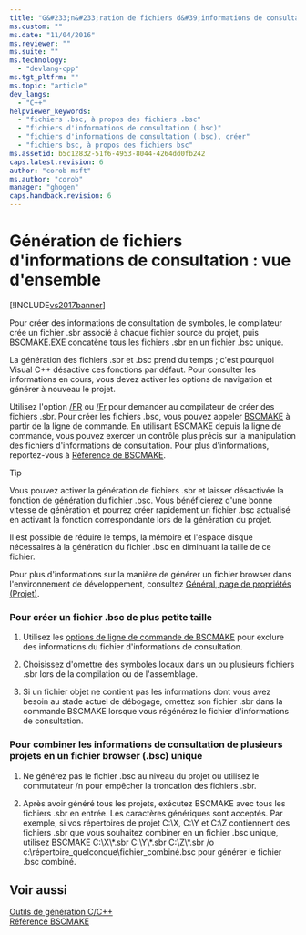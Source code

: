 ```yaml
---
title: "G&#233;n&#233;ration de fichiers d&#39;informations de consultation&#160;: vue d&#39;ensemble | Microsoft Docs"
ms.custom: ""
ms.date: "11/04/2016"
ms.reviewer: ""
ms.suite: ""
ms.technology: 
  - "devlang-cpp"
ms.tgt_pltfrm: ""
ms.topic: "article"
dev_langs: 
  - "C++"
helpviewer_keywords: 
  - "fichiers .bsc, à propos des fichiers .bsc"
  - "fichiers d'informations de consultation (.bsc)"
  - "fichiers d'informations de consultation (.bsc), créer"
  - "fichiers bsc, à propos des fichiers bsc"
ms.assetid: b5c12832-51f6-4953-8044-4264dd0fb242
caps.latest.revision: 6
author: "corob-msft"
ms.author: "corob"
manager: "ghogen"
caps.handback.revision: 6
---
```

# G&#233;n&#233;ration de fichiers d&#39;informations de consultation&#160;: vue d&#39;ensemble
[!INCLUDE[vs2017banner](../../assembler/inline/includes/vs2017banner.md)]

Pour créer des informations de consultation de symboles, le compilateur crée un fichier .sbr associé à chaque fichier source du projet, puis BSCMAKE.EXE concatène tous les fichiers .sbr en un fichier .bsc unique.  
  
 La génération des fichiers .sbr et .bsc prend du temps ; c'est pourquoi Visual C\+\+ désactive ces fonctions par défaut.  Pour consulter les informations en cours, vous devez activer les options de navigation et générer à nouveau le projet.  
  
 Utilisez l'option [\/FR](../../build/reference/fr-fr-create-dot-sbr-file.md) ou [\/Fr](../../build/reference/fr-fr-create-dot-sbr-file.md) pour demander au compilateur de créer des fichiers .sbr.  Pour créer les fichiers .bsc, vous pouvez appeler [BSCMAKE](../../build/reference/bscmake-command-line.md) à partir de la ligne de commande.  En utilisant BSCMAKE depuis la ligne de commande, vous pouvez exercer un contrôle plus précis sur la manipulation des fichiers d'informations de consultation.  Pour plus d'informations, reportez\-vous à [Référence de BSCMAKE](../../build/reference/bscmake-reference.md).  
  
> [!TIP]
>  Vous pouvez activer la génération de fichiers .sbr et laisser désactivée la fonction de génération du fichier .bsc.  Vous bénéficierez d'une bonne vitesse de génération et pourrez créer rapidement un fichier .bsc actualisé en activant la fonction correspondante lors de la génération du projet.  
  
 Il est possible de réduire le temps, la mémoire et l'espace disque nécessaires à la génération du fichier .bsc en diminuant la taille de ce fichier.  
  
 Pour plus d'informations sur la manière de générer un fichier browser dans l'environnement de développement, consultez [Général, page de propriétés \(Projet\)](../../ide/general-property-page-project.md).  
  
### Pour créer un fichier .bsc de plus petite taille  
  
1.  Utilisez les [options de ligne de commande de BSCMAKE](../../build/reference/bscmake-options.md) pour exclure des informations du fichier d'informations de consultation.  
  
2.  Choisissez d'omettre des symboles locaux dans un ou plusieurs fichiers .sbr lors de la compilation ou de l'assemblage.  
  
3.  Si un fichier objet ne contient pas les informations dont vous avez besoin au stade actuel de débogage, omettez son fichier .sbr dans la commande BSCMAKE lorsque vous régénérez le fichier d'informations de consultation.  
  
### Pour combiner les informations de consultation de plusieurs projets en un fichier browser \(.bsc\) unique  
  
1.  Ne générez pas le fichier .bsc au niveau du projet ou utilisez le commutateur \/n pour empêcher la troncation des fichiers .sbr.  
  
2.  Après avoir généré tous les projets, exécutez BSCMAKE avec tous les fichiers .sbr en entrée.  Les caractères génériques sont acceptés.  Par exemple, si vos répertoires de projet C:\\X, C:\\Y et C:\\Z contiennent des fichiers .sbr que vous souhaitez combiner en un fichier .bsc unique, utilisez BSCMAKE C:\\X\\\*.sbr C:\\Y\\\*.sbr C:\\Z\\\*.sbr \/o c:\\répertoire\_quelconque\\fichier\_combiné.bsc pour générer le fichier .bsc combiné.  
  
## Voir aussi  
 [Outils de génération C\/C\+\+](../../build/reference/c-cpp-build-tools.md)   
 [Référence BSCMAKE](../../build/reference/bscmake-reference.md)